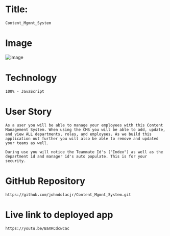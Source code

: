 # Title:
    Content_Mgmnt_System

# Image
![image](https://user-images.githubusercontent.com/69832533/101447822-37cf5b80-38e3-11eb-8f4a-122af5383a52.png)


# Technology 
    100% - JavaScript

# User Story
    As a user you will be able to manage your employees with this Content Management System. When using the CMS you will be able to add, update, and view ALL departments, roles, and employees. As we build this application out further you will also be able to remove and updated your teams as well. 
    
    During use you will notice the Teammate Id's ("Index") as well as the department id and manager id's auto populate. This is for your security.
    
# GitHub Repository
    https://github.com/johndolacjr/Content_Mgmnt_System.git
    
# Live link to deployed app    
    https://youtu.be/BaXRCdcwcac
